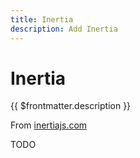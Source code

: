 ```yaml
---
title: Inertia
description: Add Inertia
---
```


# Inertia

{{ $frontmatter.description }}

From [inertiajs.com](https://inertiajs.com)

TODO
